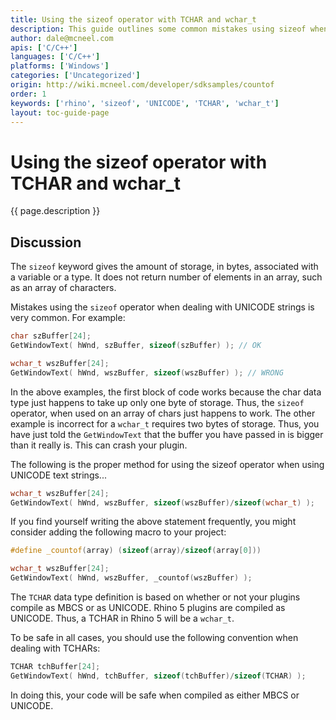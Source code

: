 ```yaml
---
title: Using the sizeof operator with TCHAR and wchar_t
description: This guide outlines some common mistakes using sizeof when dealing with UNICODE strings.
author: dale@mcneel.com
apis: ['C/C++']
languages: ['C/C++']
platforms: ['Windows']
categories: ['Uncategorized']
origin: http://wiki.mcneel.com/developer/sdksamples/countof
order: 1
keywords: ['rhino', 'sizeof', 'UNICODE', 'TCHAR', 'wchar_t']
layout: toc-guide-page
---
```


# Using the sizeof operator with TCHAR and wchar_t

{{ page.description }}

## Discussion

The `sizeof` keyword gives the amount of storage, in bytes, associated with a variable or a type.  It does not return number of elements in an array, such as an array of characters.

Mistakes using the `sizeof` operator when dealing with UNICODE strings is very common.  For example:

```cpp
char szBuffer[24];
GetWindowText( hWnd, szBuffer, sizeof(szBuffer) ); // OK

wchar_t wszBuffer[24];
GetWindowText( hWnd, wszBuffer, sizeof(wszBuffer) ); // WRONG
```

In the above examples, the first block of code works because the char data type just happens to take up only one byte of storage.  Thus, the `sizeof` operator, when used on an array of chars just happens to work.  The other example is incorrect for a `wchar_t` requires two bytes of storage.  Thus, you have just told the `GetWindowText` that the buffer you have passed in is bigger than it really is.  This can crash your plugin.

The following is the proper method for using the sizeof operator when using UNICODE text strings...

```cpp
wchar_t wszBuffer[24];
GetWindowText( hWnd, wszBuffer, sizeof(wszBuffer)/sizeof(wchar_t) );
```

If you find yourself writing the above statement frequently, you might consider adding the following macro to your project:

```cpp
#define _countof(array) (sizeof(array)/sizeof(array[0]))

wchar_t wszBuffer[24];
GetWindowText( hWnd, wszBuffer, _countof(wszBuffer) );
```

The `TCHAR` data type definition is based on whether or not your plugins compile as MBCS or as UNICODE.  Rhino 5  plugins are compiled as UNICODE.  Thus, a TCHAR in Rhino 5 will be a `wchar_t`.

To be safe in all cases, you should use the following convention when dealing with TCHARs:

```cpp
TCHAR tchBuffer[24];
GetWindowText( hWnd, tchBuffer, sizeof(tchBuffer)/sizeof(TCHAR) );
```

In doing this, your code will be safe when compiled as either MBCS or UNICODE.
